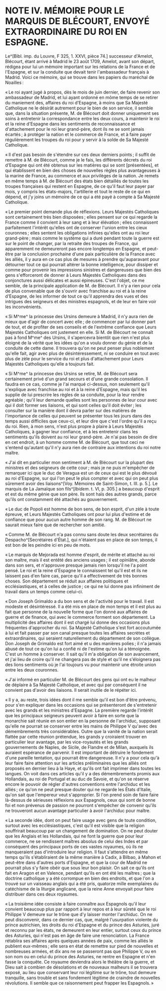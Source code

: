 # NOTE IV. MÉMOIRE POUR LE MARQUIS DE BLÉCOURT, ENVOYÉ EXTRAORDINAIRE DU ROI EN ESPAGNE.

Le^[Bibl. imp. du Louvre, F 325, 1. XXVI, pièce 74.] successeur d'Amelot,
Blécourt, étant arrivé à Madrid le 23 août 1709, Amelot, avant son départ,
rédigea pour lui un mémoire important sur les relations de la France et de
l'Espagne, et sur la conduite que devait tenir l'ambassadeur français à
Madrid. Voici ce mémoire, qui se trouve dans les papiers du maréchal de
Noailles :

« Le roi ayant jugé à propos, dès le mois de juin dernier, de faire revenir
son ambassadeur de Madrid, et lui ayant ordonné en môme temps de se retirer du
maniement des, affaires du roi d'Espagne, à moins que Sa Majesté Catholique ne
le désirât autrement pour le bien de son service, il semble que, dans la
situation présente, M. de Blécourt doit donner uniquement ses soins à
entretenir la correspondance entre les deux cours, à maintenir le roi et la
reine d'Espagne dans les sentiments de reconnaissance et d'attachement pour le
roi leur grand-père, dont ils ne se sont jamais écartés ; à protéger la nation
et le commerce de France, et à faire payer régulièrement les troupes du roi
pour y servir à la solde de Sa Majesté Catholique.

« Il d'est pas besoin de s'étendre sur ces deux derniers points ; il suffit de
remettre à M. de Blécourt, comme je le fais, les différents décrets du roi
d'Espagne qui ont été obtenus sur les matières qui se sont [présentées], et
qui établissent en bien des choses de nouvelles règles plus avantageuses à la
marine de France, au commerce et aux privilèges de la nation. Je remets en
même temps à M. de Blécourt des états bien détaillés de toutes les troupes
françaises qui restent en Espagne, de ce qu'il faut leur payer par mois, y
compris les états-majors, l'artillerie et tout le reste de ce qui en dépend,
et j'y joins un mémoire de ce qui a été payé à compte à Sa Majesté Catholique.

« Le premier point demande plus de réflexions. Leurs Majestés Catholiques sont
certainement très bien disposées ; elles pensent sur ce qui regarde la France
comme il convient à leur sang et à leur élévation ; elles connaissent
parfaitement l'intérêt qu'elles ont de conserver l'union entre les cieux
couronnes ; elles sentent les obligations infinies qu'elles ont au roi leur
grand-père ; mais comme le système qui a duré pendant toute la guerre est sur
le point de changer, par la retraite des troupes de France, qui apparemment ne
demeureront pas encore longtemps en Espagne, et peut-être par la conclusion
prochaine d'une paix particulière de la France avec les alliés, il y aura en
ce cas plus de mesures à prendre qu'auparavant pour détourner tout ce qui
pourrait altérer la bonne intelligence, pour dissiper et comme pour provenir
les impressions sinistres et dangereuses que bien des gens s'efforceront de
donner à Leurs Majestés Catholiques dans des conjonctures aussi délicates et
aussi épineuses. C'est l'objet, ce me semble, de la principale application de
M. de Blécourt. Il n'y a rien pour cela de plus convenable que de s'ouvrir
avec franchise au roi et à la reine d'Espagne, de les informer de tout ce
qu'il apprendra des vues et des intrigues des seigneurs et des ministres
espagnols, et de leur en faire voir les inconvénients.

« Si M^me^ la princesse des Ursins demeure à Madrid, il n'y aura rien de mieux
que d'agir de concert avec elle ; de commencer par lui donner part de tout, et
de profiter de ses conseils et de l'extrême confiance que Leurs Majestés
Catholiques ont justement en elle. Si M. de Blécourt ne connaît pas à fond M^me^
des Ursins, il s'apercevra bientôt que rien n'est plus éloigné de la vérité
que les idées qu'on a voulu donner du génie et de la conduite de cette dame.
Il trouvera qu'on ne peut penser plus noblement qu'elle fait, agir avec plus
de désintéressement, ni se conduire en tout avec plus de zèle pour le service
du roi et plus d'attachement pour Leurs Majestés Catholiques qu'elle a
toujours fait.

« Si M^me^ la princesse des Ursins se retire, M. de Blécourt sera certainement
privé d'un grand secours et d'une grande consolation. Il faudra en ce cas,
comme je l'ai marqué ci-dessus, non seulement qu'il s'explique avec franchise
au roi et à la reine d'Espagne, mais qu'il les supplie de lui prescrire les
règles de sa conduite, pour la leur rendre agréable ; qu'il leur demande
quelles sont les personnes de leur cour avec qui il doit former ses liaisons,
et qui sont celles qu'il doit éviter ; les consulter sur la manière dont il
devra parler sur des matières de l'importance de celles qui peuvent se
présenter tous les jours dans des temps aussi difficiles que ceux-ci, et leur
dire que c'est l'ordre qu'il a reçu du roi. Rien, à mon sens, n'est plus
propre à plaire à Leurs Majestés Catholiques, à gagner leur confiance, et à
les entretenir clans les sentiments qu'ils doivent au roi leur grand-père. Je
n'ai pas besoin de dire en cet endroit, à un homme comme M. de Blécourt, que
tout ceci ne s'entend qu'autant qu'il n'y aura rien de contraire aux
intentions du roi notre maître.

« J'ai dit en particulier mon sentiment à M. de Blécourt sur la plupart des
ministres et des seigneurs de cette cour ; mais je ne puis m'empêcher de
remarquer ici que le duc de Veragua est un de ceux qui est le plus dévoué au
roi d'Espagne, sur qui l'on peut le plus compter et avec qui on peut plus
sûrement avoir des liaisons^[Voy. Mémoires de Saint-Simon, t. III. p. 5.]. Le
marquis de La Jamaïque son fils^[*Ibidem*. t. VI, p. 305.] a beaucoup d'esprit
et est du même génie que son père. Ils sont haïs des autres grands, parce
qu'ils ont constamment été attachés au gouvernement.

« Le duc de Popoli est homme de bon sens, de bon esprit, d'un zèle à toute
épreuve, et Leurs Majestés Catholiques ont pour lui plus d'estime et de
confiance que pour aucun autre homme de son rang. M. de Blécourt ne saurait
mieux faire que de rechercher son amitié.

« Comme M. de Blécourt n'a pas connu sans doute les deux secrétaires du
Despacho^[Secrétaires d'État.], qui n'étaient pas en place de son temps, il
est bon de les peindre ici en peu de mots.

« Le marquis de Mejorada est homme d'esprit, de mérite et attaché au roi son
maître, mais il est entêté des anciens usages ; il est opiniâtre, abonde dans
son sers, et n'approuve presque jamais rien lorsqu'il ne l'a point pensé. Le
roi et la reine d'Espagne le connaissent tel qu'il est et ils ne laissent pas
d'en faire cas, parce qu'il a effectivement de très bonnes choses. Son
département se réduit aux affaires politiques et ecclésiastiques, et à celles
de justice ; ce qui ne lui donne pas infiniment de travail dans un temps comme
celui-ci.

« Don Joseph Grimaldo a du bon sens et de l'activité pour le travail. Il est
modeste et désintéressé. Il a été mis en place de mon temps et il est plus au
fait que personne de la nouvelle forme que l'on donné aux affaires de guerre
et de finance, qui avec le commerce forment son département. La multiplicité
des affaires dont il est chargé lui donne des occasions plus fréquentes
d'approcher du roi. Sa Majesté Catholique s'est fort accoutumée à lui et fait
passer par son canal presque toutes les affaires secrètes et extraordinaires,
qui seraient naturellement du département de son collègue. Don Joseph de
Grimaldo est fort aimé et u des manières polies ; il n'a jamais abusé de tout
ce qu'on lui a confié ni de l'estime qu'on lui a témoignée. C'est un homme à
conserver. Il sait qu'il m'a obligation de son avancement, et j'ai lieu de
croire qu'il ne changera pas de style et qu'il ne s'éloignera pas des lions
sentiments où je l'ai toujours vu pour maintenir une étroite union entre les
deux couronnes.

« J'ai informé en particulier M. de Blécourt des gens qui ont eu le malheur de
déplaire à Sa Majesté Catholique, et avec qui par conséquent il ne convient
pas d'avoir des liaisons. Il serait inutile de le répéter ici.

« Il y a, au reste, trois idées dont il me semble qu'il est bon d'être
prévenu, pour s'en expliquer dans les occasions qui se présenteront de
s'entretenir avec les grands et les ministres d'Espagne. La première regarde
l'intérêt que les principaux seigneurs peuvent avoir à faire en sorte que la
monarchie sait réunie en son entier en la personne de l'archiduc, supposant
qu'elle ne pourrait se conserver entre les mains de Philippe V qu'avec des
démembrements très considérables. Outre que la vanité de la nation serait
flattée par cette réunion prétendue, les grands y croiraient trouver en
particulier leur avantage, par les vice-royautés et les grands gouvernements
de Naples, de Sicile, de Flandre et de Milan, auxquels ils auraient espérance
de parvenir. Il est important de détruire le fondement d'une pareille
tentation, qui pourrait être dangereuse. Il n'y a pour cela qu'à leur faire
faire attention sur les articles préliminaires que les alliés ont proposés en
dernier lieu à la Haye, et qu'ils ont fait imprimer dans toutes les langues.
On voit dans ces articles qu'il y a des démembrements promis aux Hollandais,
au roi de Portugal et au duc de Savoie, et qu'on se réserve encore le pouvoir
de régler d'autres conventions entre l'archiduc et les alliés ; ce qu'on ne
peut presque douter qui ne regarde les États d'Italie, qu'on sait que
l'empereur veut s'approprier. Si l'on prend soin de faire faire là-dessus de
sérieuses réflexions aux Espagnols, ceux qui sont de bonne foi et non prévenus
de passion ne pourront s'empêcher de convenir qu'ils ne trouveront aucun
avantage particulier à avoir l'archiduc pour maître.

« La seconde idée, dont on peut faire usage avec gens de toute condition,
surtout avec les ecclésiastiques, c'est qu'il est visible que la religion
souffrirait beaucoup par un changement de domination. On ne peut douter que
les Anglais et les Hollandais, qui ne font la guerre que pour leur commerce,
ne se rendissent maîtres absolus de celui des Indes et par conséquent des
principaux ports de ces vastes royaumes, où ils ne manqueraient pas
d'introduire leur religion. Il faut s'attendre en même temps qu'ils
s'établiraient de la même manière à Cadix, à Bilbao, à Mahon et peut-être dans
d'autres ports d'Espagne, et que la cour de Madrid ne pourrait plus s'y faire
obéir que sous leur bon plaisir. On sait ce qu'ils ont fait en Aragon et en
Valence, pendant qu'ils en ont été les maîtres ; que la doctrine catholique y a
été corrompue en bien des endroits, et que l'on a trouvé sur un vaisseau
anglais qui a été pris, quatorze mille exemplaires du catéchisme de la
liturgie anglicane, que la reine Anne envoyait pour faire distribuer dans ces
deux royaumes.

« La troisième idée consiste à faire connaître aux Espagnols qu'il leur
convient beaucoup plus par rapport à leur repos et à leur sûreté que le roi
Philippe V demeure sur le trône que d'y laisser monter l'archiduc. On ne peut
disconvenir, dans ce dernier cas, que, malgré l'usurpation violente du prince
autrichien, les droits du roi d'Espagne et du prince des Asturies, juré et
reconnu par les états, ne demeurent en leur entier, surtout ceux du prince des
Asturies, qui n'est pas en âge de faire une renonciation. La France rétablira
ses affaires après quelques années de paix, comme les alliés le publient
eux-mêmes ; elle sera en état de remettre sur pied de nouvelles et nombreuses
armées, et dix ans ne se passeront pas que Philippe V, ou en son nom ou en
celui du prince des Asturies, ne rentre en Espagne et n'en fasse la conquête.
Ce royaume deviendra alors le théâtre de la guerre, et Dieu sait à combien de
désolations et de nouveaux malheurs il se trouvera exposé, au lieu que
conservant leur roi légitime sur le trône, tout demeure tranquille, sans
trouble et sans fondement légitime de craindre de nouvelles révolutions. Il
semble que ce raisonnement peut frapper les Espagnols. »
